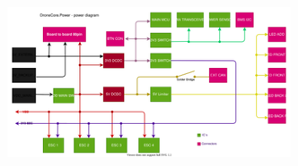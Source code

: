 ![power_board___power_supply_diagram.svg](uploads/7cf39e0d48aca56c96958677e6d0ee24/power_board___power_supply_diagram.svg)